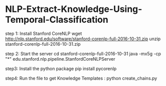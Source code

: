 # NLP-Extract-Knowledge-Using-Temporal-Classification

step 1:
  Install Stanford CoreNLP
    wget http://nlp.stanford.edu/software/stanford-corenlp-full-2016-10-31.zip
    unzip stanford-corenlp-full-2016-10-31.zip
   
step 2:
  Start the server
    cd stanford-corenlp-full-2016-10-31
    java -mx5g -cp "*" edu.stanford.nlp.pipeline.StanfordCoreNLPServer

step3:
  Install the python package
    pip install pycorenlp
    
step4:
  Run the file to get Knowledge Templates :
    python create_chains.py
  
